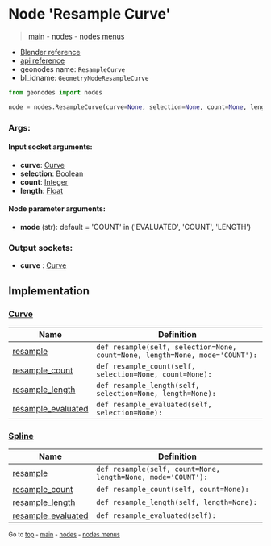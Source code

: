 # Node 'Resample Curve'

> [main](../structure.md) - [nodes](nodes.md) - [nodes menus](nodes_menus.md)

- [Blender reference](https://docs.blender.org/manual/en/latest/modeling/geometry_nodes/curve/resample_curve.html)
- [api reference](https://docs.blender.org/api/current/bpy.types.GeometryNodeResampleCurve.html)
- geonodes name: `ResampleCurve`
- bl_idname: `GeometryNodeResampleCurve`

```python
from geonodes import nodes

node = nodes.ResampleCurve(curve=None, selection=None, count=None, length=None, mode='COUNT')
```

### Args:

#### Input socket arguments:

- **curve**: [Curve](Curve.md)
- **selection**: [Boolean](Boolean.md)
- **count**: [Integer](Integer.md)
- **length**: [Float](Float.md)

#### Node parameter arguments:

- **mode** (str): default = 'COUNT' in ('EVALUATED', 'COUNT', 'LENGTH')

### Output sockets:

- **curve** : [Curve](Curve.md)

## Implementation

### [Curve](Curve.md)

| Name | Definition |
|------|------------|
 | [resample](Curve.md#resample) | `def resample(self, selection=None, count=None, length=None, mode='COUNT'):` |
 | [resample_count](Curve.md#resample_count) | `def resample_count(self, selection=None, count=None):` |
 | [resample_length](Curve.md#resample_length) | `def resample_length(self, selection=None, length=None):` |
 | [resample_evaluated](Curve.md#resample_evaluated) | `def resample_evaluated(self, selection=None):` |

### [Spline](Spline.md)

| Name | Definition |
|------|------------|
 | [resample](Spline.md#resample) | `def resample(self, count=None, length=None, mode='COUNT'):` |
 | [resample_count](Spline.md#resample_count) | `def resample_count(self, count=None):` |
 | [resample_length](Spline.md#resample_length) | `def resample_length(self, length=None):` |
 | [resample_evaluated](Spline.md#resample_evaluated) | `def resample_evaluated(self):` |

<sub>Go to [top](#node-{wnode.bnode.name}) - [main](../structure.md) - [nodes](nodes.md) - [nodes menus](nodes_menus.md)</sub>


